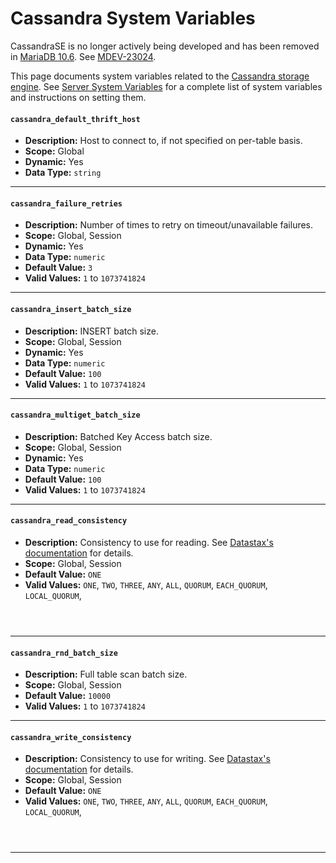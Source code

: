 # Cassandra System Variables

CassandraSE is no longer actively being developed and has been removed in [MariaDB 10.6](/kb/en/what-is-mariadb-106/). See [MDEV-23024](https://jira.mariadb.org/browse/MDEV-23024).

This page documents system variables related to the [Cassandra storage engine](/columns-storage-engines-and-plugins/storage-engines/legacy-storage-engines/cassandra). See [Server System Variables](/replication/optimization-and-tuning/system-variables/server-system-variables) for a complete list of system variables and instructions on setting them.

#### `cassandra_default_thrift_host`

- <strong>Description:</strong> Host to connect to, if not specified on per-table basis.
- <strong>Scope:</strong> Global
- <strong>Dynamic:</strong> Yes
- <strong>Data Type:</strong> `string`

---

#### `cassandra_failure_retries`

- <strong>Description:</strong> Number of times to retry on timeout/unavailable failures.
- <strong>Scope:</strong> Global, Session
- <strong>Dynamic:</strong> Yes
- <strong>Data Type:</strong> `numeric`
- <strong>Default Value:</strong> `3`
- <strong>Valid Values:</strong> `1` to `1073741824`

---

#### `cassandra_insert_batch_size`

- <strong>Description:</strong> INSERT batch size.
- <strong>Scope:</strong> Global, Session
- <strong>Dynamic:</strong> Yes
- <strong>Data Type:</strong> `numeric`
- <strong>Default Value:</strong> `100`
- <strong>Valid Values:</strong> `1` to `1073741824`

---

#### `cassandra_multiget_batch_size`

- <strong>Description:</strong> Batched Key Access batch size.
- <strong>Scope:</strong> Global, Session
- <strong>Dynamic:</strong> Yes
- <strong>Data Type:</strong> `numeric`
- <strong>Default Value:</strong> `100`
- <strong>Valid Values:</strong> `1` to `1073741824`

---

#### `cassandra_read_consistency`

- <strong>Description:</strong> Consistency to use for reading. See [Datastax's documentation](http://www.datastax.com/documentation/cassandra/2.0/cassandra/dml/dml_config_consistency_c.html) for details.
- <strong>Scope:</strong> Global, Session
- <strong>Default Value:</strong> `ONE`
- <strong>Valid Values:</strong> `ONE`, `TWO`, `THREE`, `ANY`, `ALL`, `QUORUM`, `EACH_QUORUM`, `LOCAL_QUORUM`, <code>
</code>

---

#### `cassandra_rnd_batch_size`

- <strong>Description:</strong> Full table scan batch size.
- <strong>Scope:</strong> Global, Session
- <strong>Default Value:</strong> `10000`
- <strong>Valid Values:</strong> `1` to `1073741824`

---

#### `cassandra_write_consistency`

- <strong>Description:</strong> Consistency to use for writing. See [Datastax's documentation](http://www.datastax.com/documentation/cassandra/2.0/cassandra/dml/dml_config_consistency_c.html) for details.
- <strong>Scope:</strong> Global, Session
- <strong>Default Value:</strong> `ONE`
- <strong>Valid Values:</strong> `ONE`, `TWO`, `THREE`, `ANY`, `ALL`, `QUORUM`, `EACH_QUORUM`, `LOCAL_QUORUM`, <code>
</code>

---
